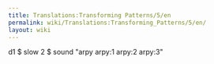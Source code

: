 ```yaml
---
title: Translations:Transforming Patterns/5/en
permalink: wiki/Translations:Transforming_Patterns/5/en/
layout: wiki
---
```


d1 $ slow 2 $ sound "arpy arpy:1 arpy:2 arpy:3"

</syntaxhighlight>

